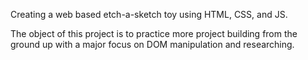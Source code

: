 Creating a web based etch-a-sketch toy using HTML, CSS, and JS.

The object of this project is to practice more project building from the ground up with a major focus on DOM manipulation and researching.
